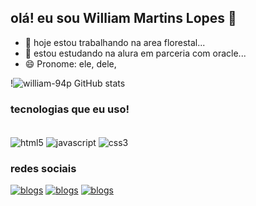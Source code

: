 ## olá! eu sou William Martins Lopes 👋


- 🔭 hoje estou trabalhando na area florestal...
- 🌱 estou estudando na alura em parceria com oracle...
- 😄 Pronome: ele, dele,

!![william-94p GitHub stats](https://github-readme-stats.vercel.app/api?username=william-94p&hide=contribs,prs&theme=radical)

### tecnologias que eu uso!
<div style="display: inline_block"><br>
  <img align="center" alt="html5" src="https://img.shields.io/badge/HTML5-E34F26?style=for-the-badge&logo=html5&logoColor=white"/>
  <img align="center" alt="javascript" src="https://img.shields.io/badge/JavaScript-F7DF1E?style=for-the-badge&logo=javascript&logoColor=black"/>
  <img align="center" alt="css3" src="https://img.shields.io/badge/CSS-239120?&style=for-the-badge&logo=css3&logoColor=white"/>
</div>

### redes sociais
[![blogs](https://img.shields.io/badge/LinkedIn-0077B5?style=for-the-badge&logo=linkedin&logoColor=white)](www.linkedin.com/in/william-martins-lopes)
[![blogs](https://img.shields.io/badge/GitHub-100000?style=for-the-badge&logo=github&logoColor=white)](https://github.com/William-94p/william-94p)
[![blogs](https://img.shields.io/badge/Instagram-E4405F?style=for-the-badge&logo=instagram&logoColor=white)](https://www.instagram.com/williammartinslopes?igsh=YWxqMnR3ejJ6bGdt)
